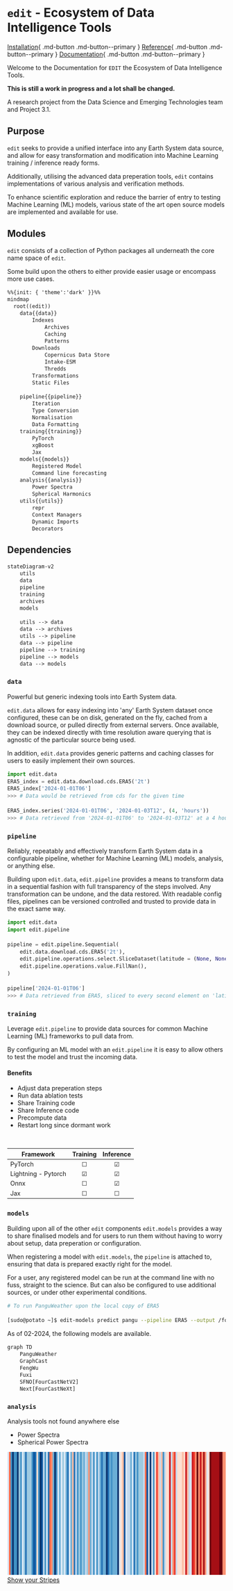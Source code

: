
# `edit` - Ecosystem of Data Intelligence Tools

[Installation](started/installation/index.md){ .md-button .md-button--primary } [Reference](reference/edit/data/index.md){ .md-button .md-button--primary } [Documentation](documentation/index.md){ .md-button .md-button--primary }

<!-- ![EDIT Promo Video](assets/PromoVid.gif) -->

Welcome to the Documentation for `EDIT` the Ecosystem of Data Intelligence Tools.

**This is still a work in progress and a lot shall be changed.**

A research project from the Data Science and Emerging Technologies team and Project 3.1.

## Purpose

`edit` seeks to provide a unified interface into any Earth System data source, and allow for easy transformation and modification into Machine Learning training / inference ready forms.

Additionally, utilising the advanced data preperation tools, `edit` contains implementations of various analysis and verification methods.

To enhance scientific exploration and reduce the barrier of entry to testing Machine Learning (ML) models, various state of the art open source models are implemented and available for use.

## Modules

`edit` consists of a collection of Python packages all underneath the core name space of `edit`.

Some build upon the others to either provide easier usage or encompass more use cases.

```mermaid
%%{init: { 'theme':'dark' }}%%
mindmap
  root((edit))
    data{{data}}
        Indexes
            Archives
            Caching
            Patterns
        Downloads
            Copernicus Data Store
            Intake-ESM
            Thredds
        Transformations
        Static Files

    pipeline{{pipeline}}
        Iteration
        Type Conversion
        Normalisation
        Data Formatting
    training{{training}}
        PyTorch
        xgBoost
        Jax
    models{{models}}
        Registered Model
        Command line forecasting
    analysis{{analysis}}
        Power Spectra
        Spherical Harmonics
    utils{{utils}}
        repr
        Context Managers
        Dynamic Imports
        Decorators
```

## Dependencies

```mermaid
stateDiagram-v2
    utils 
    data
    pipeline
    training
    archives
    models  

    utils --> data
    data --> archives
    utils --> pipeline
    data --> pipeline
    pipeline --> training
    pipeline --> models
    data --> models
```

### `data`

Powerful but generic indexing tools into Earth System data.

`edit.data` allows for easy indexing into 'any' Earth System dataset once configured, these can be on disk, generated on the fly, cached from a download source, or pulled directly from external servers.
Once available, they can be indexed directly with time resolution aware querying that is agnostic of the particular source being used.

In addition, `edit.data` provides generic patterns and caching classes for users to easily implement their own sources.

```python
import edit.data
ERA5_index = edit.data.download.cds.ERA5('2t')
ERA5_index['2024-01-01T06']
>>> # Data would be retrieved from cds for the given time

ERA5_index.series('2024-01-01T06', '2024-01-03T12', (4, 'hours'))
>>> # Data retrieved from '2024-01-01T06' to '2024-01-03T12' at a 4 hourly interval.
```

### `pipeline`

Reliably, repeatably and effectively transform Earth System data in a configurable pipeline, whether for Machine Learning (ML) models, analysis, or anything else.

Building upon `edit.data`, `edit.pipeline` provides a means to transform data in a sequential fashion with full transparency of the steps involved. Any transformation can be undone, and the data restored.
With readable config files, pipelines can be versioned controlled and trusted to provide data in the exact same way.

```python
import edit.data 
import edit.pipeline

pipeline = edit.pipeline.Sequential(
    edit.data.download.cds.ERA5('2t'),
    edit.pipeline.operations.select.SliceDataset(latitude = (None, None, 2)),
    edit.pipeline.operations.value.FillNan(),
)

pipeline['2024-01-01T06']
>>> # Data retrieved from ERA5, sliced to every second element on 'latitude', and any nans filled in.
```

### `training`

Leverage `edit.pipeline` to provide data sources for common Machine Learning (ML) frameworks to pull data from. 

By configuring an ML model with an `edit.pipeline` it is easy to allow others to test the model and trust the incoming data.

#### Benefits

- Adjust data preperation steps
- Run data ablation tests
- Share Training code
- Share Inference code
- Precompute data
- Restart long since dormant work

<br>

| Framework | Training | Inference |
| --------- | :------: | :-------: |
| PyTorch | &#9744; | &#9745; |
| Lightning - Pytorch | &#9745; | &#9745; |
| Onnx | &#9744; | &#9745; |
| Jax | &#9744; | &#9744; |

### `models`

Building upon all of the other `edit` components `edit.models` provides a way to share finalised models and for users to run them without having to worry about setup, data preperation or configuration.

When registering a model with `edit.models`, the `pipeline` is attached to, ensuring that data is prepared exactly right for the model.

For a user, any registered model can be run at the command line with no fuss, straight to the science. But can also be configured to use additional sources, or under other experimental conditions.

```bash
# To run PanguWeather upon the local copy of ERA5

[sudo@potato ~]$ edit-models predict pangu --pipeline ERA5 --output /forecasts/pangu/ --lead_time '14-days' --time 2024-01-06T03
```

As of 02-2024, the following models are available.

```mermaid
graph TD
    PanguWeather
    GraphCast
    FengWu
    Fuxi
    SFNO[FourCastNetV2]
    Next[FourCastNeXt]
```

### `analysis`

Analysis tools not found anywhere else

- Power Spectra
- Spherical Power Spectra

![Warming Stripes](assets/stripes.png)
[Show your Stripes](https://showyourstripes.info/s/australasia/australia/all)